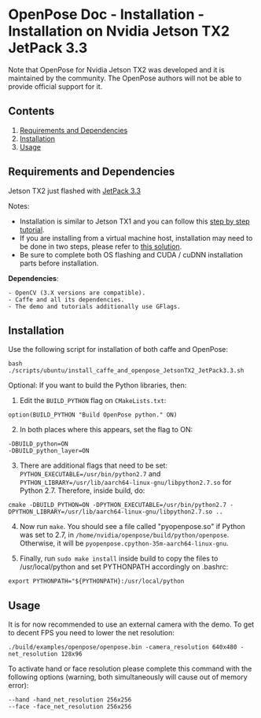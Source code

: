 OpenPose Doc - Installation - Installation on Nvidia Jetson TX2 JetPack 3.3
====================================
Note that OpenPose for Nvidia Jetson TX2 was developed and it is maintained by the community. The OpenPose authors will not be able to provide official support for it.



## Contents
1. [Requirements and Dependencies](#requirements-and-dependencies)
2. [Installation](#installation)
3. [Usage](#usage)



## Requirements and Dependencies
Jetson TX2 just flashed with [JetPack 3.3](https://developer.nvidia.com/embedded/jetpack)

Notes:

- Installation is similar to Jetson TX1 and you can follow this [step by step tutorial](https://docs.nvidia.com/jetson/archives/jetpack-archived/jetpack-33/index.html#jetpack/3.3/install.htm%3FTocPath%3D_____3).
- If you are installing from a virtual machine host, installation may need to be done in two steps, please refer to [this solution](https://devtalk.nvidia.com/default/topic/1002081/jetson-tx2/jetpack-3-0-install-with-a-vm/).
- Be sure to complete both OS flashing and CUDA / cuDNN installation parts before installation.

**Dependencies**:

    - OpenCV (3.X versions are compatible).
    - Caffe and all its dependencies.
    - The demo and tutorials additionally use GFlags.



## Installation
Use the following script for installation of both caffe and OpenPose:
```
bash ./scripts/ubuntu/install_caffe_and_openpose_JetsonTX2_JetPack3.3.sh
```

Optional: If you want to build the Python libraries, then:
1. Edit the `BUILD_PYTHON` flag on `CMakeLists.txt`:

```option(BUILD_PYTHON "Build OpenPose python." ON)```

2. In both places where this appears, set the flag to ON:
```
-DBUILD_python=ON
-DBUILD_python_layer=ON
````

3. There are additional flags that need to be set: `PYTHON_EXECUTABLE=/usr/bin/python2.7` and `PYTHON_LIBRARY=/usr/lib/aarch64-linux-gnu/libpython2.7.so` for Python 2.7. Therefore, inside build, do:

```cmake -DBUILD_PYTHON=ON -DPYTHON_EXECUTABLE=/usr/bin/python2.7 -DPYTHON_LIBRARY=/usr/lib/aarch64-linux-gnu/libpython2.7.so ..```

4. Now run `make`.  You should see a file called "pyopenpose.so" if Python was set to 2.7, in
`/home/nvidia/openpose/build/python/openpose`. Otherwise, it will be `pyopenpose.cpython-35m-aarch64-linux-gnu`.

5. Finally, run `sudo make install` inside build to copy the files to /usr/local/python and set PYTHONPATH accordingly on .bashrc:

```export PYTHONPATH="${PYTHONPATH}:/usr/local/python```



## Usage
It is for now recommended to use an external camera with the demo. To get to decent FPS you need to lower the net resolution:
```
./build/examples/openpose/openpose.bin -camera_resolution 640x480 -net_resolution 128x96
```

To activate hand or face resolution please complete this command with the following options (warning, both simultaneously will cause out of memory error):
```
--hand -hand_net_resolution 256x256
--face -face_net_resolution 256x256
```
